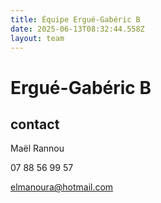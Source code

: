 ```yaml
---
title: Équipe Ergué-Gabéric B
date: 2025-06-13T08:32:44.558Z
layout: team
---
```


# Ergué-Gabéric B



## contact 

Maël Rannou

07 88 56 99 57

elmanoura@hotmail.com

